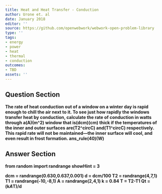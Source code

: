 ```yaml
---
title: Heat and Heat Transfer - Conduction
author: Urone et. al
date: January 2018
editor: ''
source: https://github.com/openwebwork/webwork-open-problem-library
type: ''
tags:
- energy
- power
- heat
- thermal
- conduction
outcomes:
- TBD
assets: ''
---
```


## Question Section 

<b>
The rate of heat conduction out of a window on a winter day is rapid enough to chill the air next to it. To see just how rapidly the windows transfer heat by conduction, calculate the rate of conduction in watts through a(A)(m^2) window that is(dcm)(cm) thick if the temperatures of the inner and outer surfaces are(T2^circC) and(T1^circC) respectively. This rapid rate will not be maintained—the inner surface will cool, and even result in frost formation.
ans_rule(40)(W)



## Answer Section

from random import randrange
showHint = 3

dcm = randrange(0.630,0.637,0.001)
d = dcm/100
T2 = randrange(4,7,1)
T1 = randrange(-10,-8,1)
A = randrange(2,4,1)
k = 0.84
T = T2-T1
Qt = (k*A*T)/d